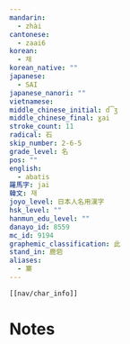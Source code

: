 ```yaml
---
mandarin:
  - zhài
cantonese:
  - zaai6
korean:
  - 채
korean_native: ""
japanese:
  - SAI
japanese_nanori: ""
vietnamese:
middle_chinese_initial: d͡ʒ
middle_chinese_final: ɣai
stroke_count: 11
radical: 石
skip_number: 2-6-5
grade_level: 名
pos: ""
english:
  - abatis
羅馬字: jai
韓文: 재
joyo_level: 日本人名用漢字
hsk_level: ""
hanmun_edu_level: ""
danayo_id: 8559
mc_id: 9194
graphemic_classification: 此
stand_in: 鹿砦
aliases:
  - 寨
---
```

```meta-bind-embed
[[nav/char_info]]
```

# Notes
